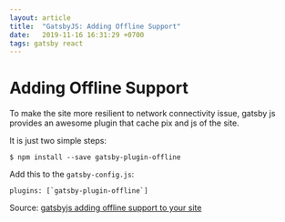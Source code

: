 ```yaml
---
layout: article
title:  "GatsbyJS: Adding Offline Support"
date:   2019-11-16 16:31:29 +0700
tags: gatsby react
---
```


# Adding Offline Support

To make the site more resilient to network connectivity issue, gatsby js provides an awesome plugin that cache pix and js of the site.

It is just two simple steps:

```
$ npm install --save gatsby-plugin-offline
```

Add this to the `gatsby-config.js`:

```
plugins: [`gatsby-plugin-offline`]
```

Source: [gatsbyjs adding offline support to your site](https://mitzen.blogspot.com/2018/12/gatsbyjs-adding-offline-support-to-your.html)
